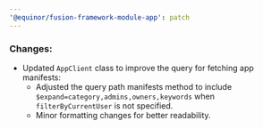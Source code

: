 ```yaml
---
'@equinor/fusion-framework-module-app': patch
---
```


### Changes:

- Updated `AppClient` class to improve the query for fetching app manifests:
  - Adjusted the query path manifests method to include `$expand=category,admins,owners,keywords` when `filterByCurrentUser` is not specified.
  - Minor formatting changes for better readability.
